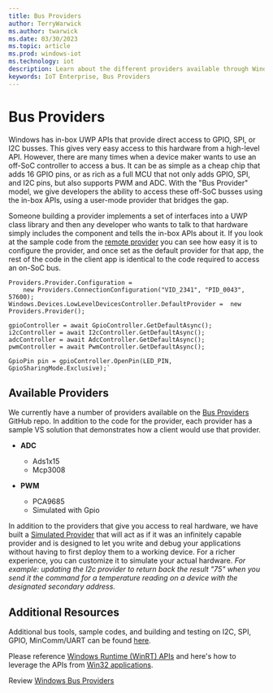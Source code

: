 ```yaml
---
title: Bus Providers
author: TerryWarwick
ms.author: twarwick
ms.date: 03/30/2023
ms.topic: article
ms.prod: windows-iot
ms.technology: iot
description: Learn about the different providers available through Windows IoT Enterprise.
keywords: IoT Enterprise, Bus Providers
---
```


# Bus Providers

Windows has in-box UWP APIs that provide direct access to GPIO, SPI, or I2C busses. This gives very easy access to this hardware from a high-level API. However, there are many times when a device maker wants to use an off-SoC controller to access a bus. It can be as simple as a cheap chip that adds 16 GPIO pins, or as rich as a full MCU that not only adds GPIO, SPI, and I2C pins, but also supports PWM and ADC. With the "Bus Provider" model, we give developers the ability to access these off-SoC busses using the in-box APIs, using a user-mode provider that bridges the gap.

Someone building a provider implements a set of interfaces into a UWP class library and then any developer who wants to talk to that hardware simply includes the component and tells the in-box APIs about it. If you look at the sample code from the [remote provider](https://github.com/ms-iot/BusProviders/tree/develop/Arduino) you can see how easy it is to configure the provider, and once set as the default provider for that app, the rest of the code in the client app is identical to the code required to access an on-SoC bus.

```UWP
Providers.Provider.Configuration =
    new Providers.ConnectionConfiguration("VID_2341", "PID_0043", 57600);
Windows.Devices.LowLevelDevicesController.DefaultProvider =  new Providers.Provider();

gpioController = await GpioController.GetDefaultAsync();
i2cController = await I2cController.GetDefaultAsync();
adcController = await AdcController.GetDefaultAsync();
pwmController = await PwmController.GetDefaultAsync();

GpioPin pin = gpioController.OpenPin(LED_PIN, GpioSharingMode.Exclusive);`
```

## Available Providers

We currently have a number of providers available on the [Bus Providers](https://github.com/ms-iot/BusProviders) GitHub repo. In addition to the code for the provider, each provider has a sample VS solution that demonstrates how a client would use that provider.

- **ADC**
  - Ads1x15
  - Mcp3008

- **PWM**
  - PCA9685
  - Simulated with Gpio

In addition to the providers that give you access to real hardware, we have built a [Simulated Provider](https://github.com/ms-iot/BusProviders/tree/develop/SimulatedProvider) that will act as if it was an infinitely capable provider and is designed to let you write and debug your applications without having to first deploy them to a working device. For a richer experience, you can customize it to simulate your actual hardware. *For example: updating the I2c provider to return back the result "75" when you send it the command for a temperature reading on a device with the designated secondary address.*

## Additional Resources

Additional bus tools, sample codes, and building and testing on I2C, SPI, GPIO, MinComm/UART can be found [here](https://github.com/Microsoft/Windows-iotcore-samples/tree/develop/BusTools).

Please reference [Windows Runtime (WinRT) APIs](/uwp/api/?view=winrt-19041&preserve-view=true) and here's how to leverage the APIs from [Win32 applications](https://blogs.windows.com/windowsdeveloper/2017/01/25/calling-windows-10-apis-desktop-application/).

Review [Windows Bus Providers](/uwp/api/windows.devices.pwm.provider?view=winrt-19041&preserve-view=true)
